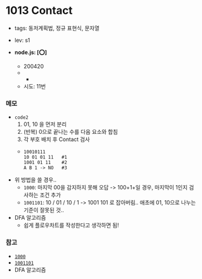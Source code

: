 # 1013 Contact
 - tags: 동저계획법, 정규 표현식, 문자열
 - lev: s1

- **node.js: [:o:]**
  - 200420
  - -
  - 시도: 11번

### 메모
 - `code2`
    1. 01, 10 을 먼저 분리
    2. (반복) 0으로 끝나는 수를 다음 요소와 합침
    3. 각 부호 배치 후 Contact 검사
    - ```
      10010111
      10 01 01 11   #1
      1001 01 11    #2
      A B 1 -> NO   #3
      ```
 - 위 방법을 쓸 경우..
    - `1000`: 마지막 00을 감지하지 못해 오답 -> 100+1+일 경우, 마지막이 1인지 검사하는 조건 추가
    - `1001101`: 10 / 01 / 10 / 1 -> 1001 101 로 잡아버림.. 애초에 01, 10으로 나누는 기준이 잘못된 것..
 - DFA 알고리즘
    - 쉽게 플로우차트를 작성한다고 생각하면 됨!


### 참고
 - [`1000`](https://www.acmicpc.net/board/view/46847)
 - [`1001101`](https://www.acmicpc.net/board/view/37147)
 - DFA 알고리즘

